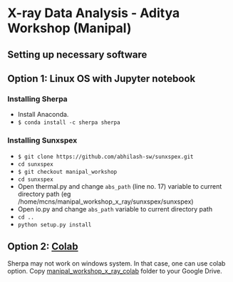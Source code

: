 # X-ray Data Analysis - Aditya Workshop (Manipal)

## Setting up necessary software

## Option 1: Linux OS with Jupyter notebook

### Installing Sherpa

* Install Anaconda.
* `$ conda install -c sherpa sherpa`

### Installing Sunxspex

* `$ git clone https://github.com/abhilash-sw/sunxspex.git`
* `cd sunxspex`
* `$ git checkout manipal_workshop`
* `cd sunxspex`
* Open thermal.py and change `abs_path` (line no. 17) variable to current directory path (eg /home/mcns/manipal_workshop_x_ray/sunxspex/sunxspex)
* Open io.py and change `abs_path` variable to current directory path
* `cd ..`
* `python setup.py install`

## Option 2: [Colab](https://colab.research.google.com/)
Sherpa may not work on windows system. In that case, one can use colab option.
Copy [manipal_workshop_x_ray_colab](https://drive.google.com/drive/folders/1SAFvoh_9e49i5gb3PGtyfEWBfdvmaILk?usp=sharing) folder to your Google Drive.
